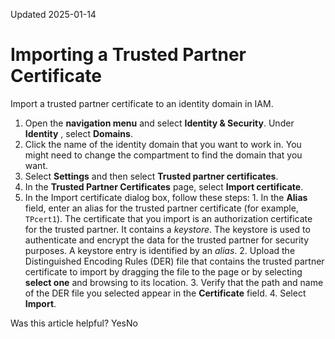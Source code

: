 Updated 2025-01-14
# Importing a Trusted Partner Certificate
Import a trusted partner certificate to an identity domain in IAM.
  1. Open the **navigation menu** and select **Identity & Security**. Under **Identity** , select **Domains**.
  2. Click the name of the identity domain that you want to work in. You might need to change the compartment to find the domain that you want.
  3. Select **Settings** and then select **Trusted partner certificates**.
  4. In the **Trusted Partner Certificates** page, select **Import certificate**.
  5. In the Import certificate dialog box, follow these steps:
    1. In the **Alias** field, enter an alias for the trusted partner certificate (for example, `TPcert1`).
The certificate that you import is an authorization certificate for the trusted partner. It contains a _keystore_. The keystore is used to authenticate and encrypt the data for the trusted partner for security purposes. A keystore entry is identified by an _alias_.
    2. Upload the Distinguished Encoding Rules (DER) file that contains the trusted partner certificate to import by dragging the file to the page or by selecting **select one** and browsing to its location.
    3. Verify that the path and name of the DER file you selected appear in the **Certificate** field.
    4. Select **Import**.


Was this article helpful?
YesNo

